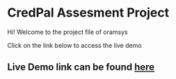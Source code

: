 # CredPal Assesment Project

Hi! Welcome to the project file of oramsys

Click on the link below to access the live demo

## Live Demo link can be found [here](https://oramsys3.netlify.app/)
